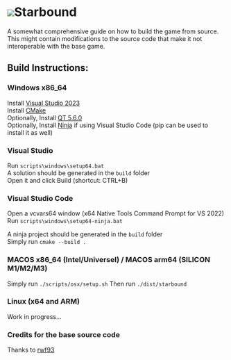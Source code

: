 
<h1><img src=https://images.weserv.nl/?url=https://github.com/rwf93/starbound/blob/master/logo.png?raw=true?v=4&h=24&w=24&fit=cover&mask=circle&maxage=7d>Starbound</h1>

A somewhat comprehensive guide on how to build the game from source.  
This might contain modifications to the source code that make it not interoperable with the base game.

## Build Instructions:
### Windows x86_64
Install [Visual Studio 2023](https://c2rsetup.officeapps.live.com/c2r/downloadVS.aspx?sku=community&channel=Release&version=VS2022&source=VSLandingPage&add=Microsoft.VisualStudio.Workload.ManagedDesktop&add=Microsoft.VisualStudio.Workload.Azure&add=Microsoft.VisualStudio.Workload.NetWeb&includeRecommended=true&cid=2030)  
Install [CMake](https://github.com/Kitware/CMake/releases/download/v3.27.0-rc2/cmake-3.27.0-rc2-windows-x86_64.msi)  
Optionally, Install [QT 5.6.0](https://download.qt.io/new_archive/qt/5.6/5.6.0/qt-opensource-windows-x86-msvc2015_64-5.6.0.exe)  
Optionally, Install [Ninja](https://github.com/ninja-build/ninja/releases) if using Visual Studio Code (pip can be used to install it as well)

### Visual Studio

Run ``scripts\windows\setup64.bat``  
A solution should be generated in the ``build`` folder  
Open it and click Build (shortcut: CTRL+B)

### Visual Studio Code
Open a vcvars64 window (x64 Native Tools Command Prompt for VS 2022)  
Run ``scripts\windows\setup64-ninja.bat``  

A ninja project should be generated in the ``build`` folder  
Simply run ``cmake --build .``

### MACOS x86_64 (Intel/Universel) / MACOS arm64 (SILICON M1/M2/M3)
Simply run ``./scripts/osx/setup.sh``
Then run ``./dist/starbound``

### Linux (x64 and ARM)
Work in progress...

### Credits for the base source code
Thanks to [rwf93](https://github.com/rwf93/Starbound)